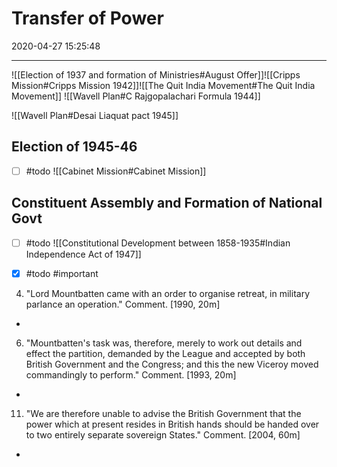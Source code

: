 # Transfer of Power
2020-04-27 15:25:48
            
---

![[Election of 1937 and formation of Ministries#August Offer]]![[Cripps Mission#Cripps Mission 1942]]![[The Quit India Movement#The Quit India Movement]]
![[Wavell Plan#C Rajgopalachari Formula 1944]]

![[Wavell Plan#Desai Liaquat pact 1945]]

## Election of 1945-46
- [ ] #todo ![[Cabinet Mission#Cabinet Mission]]

## Constituent Assembly and Formation of National Govt
- [ ] #todo ![[Constitutional Development between 1858-1935#Indian Independence Act of 1947]]

- [x] #todo #important 


4. "Lord Mountbatten came with an order to organise retreat, in military parlance an operation." Comment. [1990, 20m]
-

6. "Mountbatten's task was, therefore, merely to work out details and effect the partition, demanded by the League and accepted by both British Government and the Congress; and this the new Viceroy moved commandingly to perform." Comment. [1993, 20m]
-

11. "We are therefore unable to advise the British Government that the power which at present resides in British hands should be handed over to two entirely separate sovereign States." Comment. [2004, 60m]
-